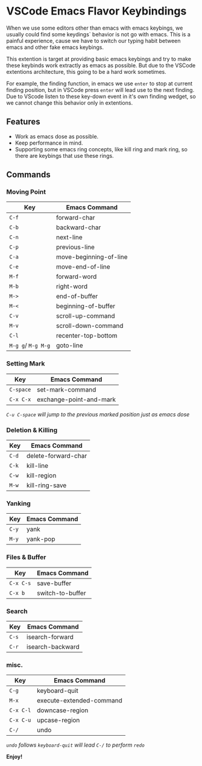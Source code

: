 # VSCode Emacs Flavor Keybindings

When we use some editors other than emacs with emacs keybings, we usually could find some keydings` behavior is not go with emacs. This is a painful experience, cause we have to switch our typing habit between emacs and other fake emacs keybings.

This extention is target at providing basic emacs keybings and try to make these keybinds work extractly as emacs as possible. But due to the VSCode extentions architecture, this going to be a hard work sometimes.

For example, the finding function, in emacs we use `enter` to stop at current finding position, but in VSCode press `enter` will lead use to the next finding. Due to VScode listen to these key-down event in it's own finding wedget, so we cannot change this behavior only in extentions.

## Features

* Work as emacs dose as possible.
* Keep performance in mind.
* Supporting some emacs ring concepts, like kill ring and mark ring, so there are keybings that use these rings.

## Commands

### Moving Point
| Key | Emacs Command |
|--------|------|
| `C-f` | forward-char |
| `C-b` | backward-char |
| `C-n` | next-line |
| `C-p` | previous-line |
| `C-a` | move-beginning-of-line |
| `C-e` | move-end-of-line |
| `M-f` | forward-word |
| `M-b` | right-word |
| `M->` | end-of-buffer |
| `M-<` | beginning-of-buffer |
| `C-v` | scroll-up-command |
| `M-v` | scroll-down-command |
| `C-l` | recenter-top-bottom |
| `M-g g`/ `M-g M-g` | goto-line |

### Setting Mark
| Key | Emacs Command |
|--------|------|
| `C-space` | set-mark-command |
| `C-x C-x` | exchange-point-and-mark |

*`C-u C-space` will jump to the previous marked position just as emacs dose*

### Deletion & Killing
| Key | Emacs Command |
|--------|------|
| `C-d` | delete-forward-char |
| `C-k` | kill-line |
| `C-w` | kill-region |
| `M-w` | kill-ring-save |

### Yanking
| Key | Emacs Command |
|--------|------|
| `C-y` | yank |
| `M-y` | yank-pop |

### Files & Buffer
| Key | Emacs Command |
|--------|------|
| `C-x C-s` | save-buffer |
| `C-x b` | switch-to-buffer |

### Search
| Key | Emacs Command |
|--------|------|
| `C-s` | isearch-forward |
| `C-r` | isearch-backward |

### misc.
| Key | Emacs Command |
|--------|------|
| `C-g` | keyboard-quit |
| `M-x` | execute-extended-command |
| `C-x C-l` | downcase-region |
| `C-x C-u` | upcase-region |
| `C-/` | undo |

*`undo` follows `keyboard-quit` will lead `C-/` to perform `redo`*

**Enjoy!**
